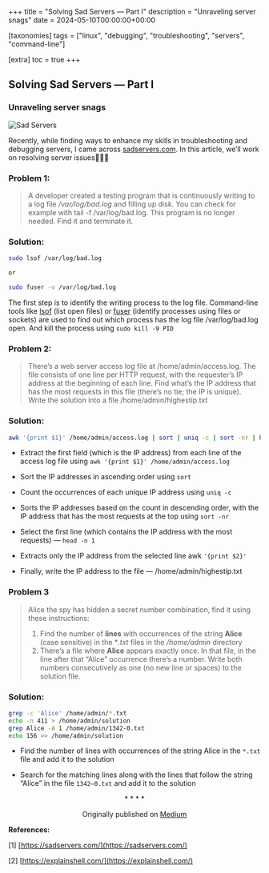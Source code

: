 +++
title = "Solving Sad Servers — Part I"
description = "Unraveling server snags"
date = 2024-05-10T00:00:00+00:00

[taxonomies]
tags = ["linux", "debugging", "troubleshooting", "servers", "command-line"]

[extra]
toc = true
+++

## Solving Sad Servers — Part I

### Unraveling server snags

![Sad Servers](https://cdn-images-1.medium.com/max/2406/1*8zl4RiXM18WjY_IOBJCk4Q.png)

Recently, while finding ways to enhance my skills in troubleshooting and debugging servers, I came across [sadservers.com](https://sadservers.com/). In this article, we’ll work on resolving server issues🐞🐞🐞

### Problem 1:

> A developer created a testing program that is continuously writing to a log file _/var/log/bad.log_ and filling up disk. You can check for example with tail -f /var/log/bad.log. This program is no longer needed. Find it and terminate it.

### Solution:

```sh
sudo lsof /var/log/bad.log

or

sudo fuser -v /var/log/bad.log
```

The first step is to identify the writing process to the log file. Command-line tools like [lsof](https://explainshell.com/explain?cmd=sudo+lsof+%2Fvar%2Flog%2Fbad.log) (list open files) or [fuser](https://explainshell.com/explain?cmd=sudo+fuser+-v+%2Fvar%2Flog%2Fbad.log) (identify processes using files or sockets) are used to find out which process has the log file /var/log/bad.log open. And kill the process using `sudo kill -9 PID`

### Problem 2:

> There’s a web server access log file at /home/admin/access.log. The file consists of one line per HTTP request, with the requester’s IP address at the beginning of each line.
> Find what’s the IP address that has the most requests in this file (there’s no tie; the IP is unique). Write the solution into a file /home/admin/highestip.txt

### Solution:

```sh
awk '{print $1}' /home/admin/access.log | sort | uniq -c | sort -nr | head -n 1 | awk '{print $2}' > /home/admin/highestip.txt
```

- Extract the first field (which is the IP address) from each line of the access log file using `awk '{print $1}' /home/admin/access.log`

- Sort the IP addresses in ascending order using `sort`

- Count the occurrences of each unique IP address using `uniq -c`

- Sorts the IP addresses based on the count in descending order, with the IP address that has the most requests at the top using `sort -nr`

- Select the first line (which contains the IP address with the most requests) — `head -n 1`

- Extracts only the IP address from the selected line awk `'{print $2}'`

- Finally, write the IP address to the file — /home/admin/highestip.txt

### Problem 3

> Alice the spy has hidden a secret number combination, find it using these instructions:
>
> 1. Find the number of **lines** with occurrences of the string **Alice** (case sensitive) in the \*_.txt_ files in the _/home/admin_ directory
> 2. There’s a file where **Alice** appears exactly once. In that file, in the line after that “Alice” occurrence there’s a number. Write both numbers consecutively as one (no new line or spaces) to the solution file.

### Solution:

```sh
grep -c 'Alice' /home/admin/*.txt
echo -n 411 > /home/admin/solution
grep Alice -A 1 /home/admin/1342-0.txt
echo 156 >> /home/admin/solution
```

- Find the number of lines with occurrences of the string Alice in the `*.txt` file and add it to the solution

- Search for the matching lines along with the lines that follow the string “Alice” in the file `1342–0.txt` and add it to the solution

<div align="center">* * * *</div>

<center>

Originally published on [Medium](https://medium.com/p/440bb3151de7)

</center>

**References:**

[1] [https://sadservers.com/](https://sadservers.com/)

[2] [https://explainshell.com/](https://explainshell.com/)
